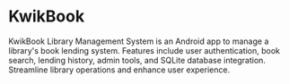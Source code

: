 # KwikBook
KwikBook Library Management System is an Android app to manage a library's book lending system. Features include user authentication, book search, lending history, admin tools, and SQLite database integration. Streamline library operations and enhance user experience.
